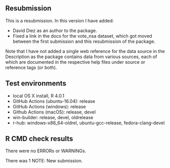 ## Resubmission

This is a resubmission. In this version I have added: 

* David Diez as an author to the package.
* Fixed a link in the docs for the vote_nsa dataset, which got moved between the first submission and this resubmission of the package.

Note that I have not added a single web reference for the data source in the Description as the package contains data from various sources, each of which are documented in the respective help files under source or reference tags (or both).
  
## Test environments

* local OS X install, R 4.0.1
* GitHub Actions (ubuntu-16.04): release
* GitHub Actions (windows): release
* Github Actions (macOS): release, devel
* win-builder: release, devel, oldrelease
* r-hub: windows-x86_64-oldrel, ubuntu-gcc-release, fedora-clang-devel

## R CMD check results

There were no ERRORs or WARNINGs.

There was 1 NOTE: New submission.
